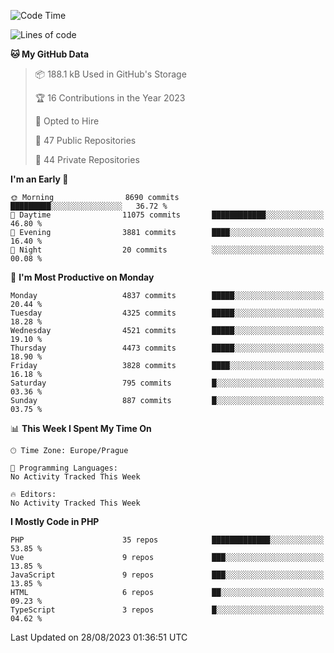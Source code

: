 <!--START_SECTION:waka-->
![Code Time](http://img.shields.io/badge/Code%20Time-1%2C583%20hrs%2058%20mins-blue)

![Lines of code](https://img.shields.io/badge/From%20Hello%20World%20I%27ve%20Written-7.7%20million%20lines%20of%20code-blue)

**🐱 My GitHub Data** 

> 📦 188.1 kB Used in GitHub's Storage 
 > 
> 🏆 16 Contributions in the Year 2023
 > 
> 💼 Opted to Hire
 > 
> 📜 47 Public Repositories 
 > 
> 🔑 44 Private Repositories 
 > 
**I'm an Early 🐤** 

```text
🌞 Morning                8690 commits        █████████░░░░░░░░░░░░░░░░   36.72 % 
🌆 Daytime                11075 commits       ████████████░░░░░░░░░░░░░   46.80 % 
🌃 Evening                3881 commits        ████░░░░░░░░░░░░░░░░░░░░░   16.40 % 
🌙 Night                  20 commits          ░░░░░░░░░░░░░░░░░░░░░░░░░   00.08 % 
```
📅 **I'm Most Productive on Monday** 

```text
Monday                   4837 commits        █████░░░░░░░░░░░░░░░░░░░░   20.44 % 
Tuesday                  4325 commits        █████░░░░░░░░░░░░░░░░░░░░   18.28 % 
Wednesday                4521 commits        █████░░░░░░░░░░░░░░░░░░░░   19.10 % 
Thursday                 4473 commits        █████░░░░░░░░░░░░░░░░░░░░   18.90 % 
Friday                   3828 commits        ████░░░░░░░░░░░░░░░░░░░░░   16.18 % 
Saturday                 795 commits         █░░░░░░░░░░░░░░░░░░░░░░░░   03.36 % 
Sunday                   887 commits         █░░░░░░░░░░░░░░░░░░░░░░░░   03.75 % 
```


📊 **This Week I Spent My Time On** 

```text
🕑︎ Time Zone: Europe/Prague

💬 Programming Languages: 
No Activity Tracked This Week

🔥 Editors: 
No Activity Tracked This Week
```

**I Mostly Code in PHP** 

```text
PHP                      35 repos            █████████████░░░░░░░░░░░░   53.85 % 
Vue                      9 repos             ███░░░░░░░░░░░░░░░░░░░░░░   13.85 % 
JavaScript               9 repos             ███░░░░░░░░░░░░░░░░░░░░░░   13.85 % 
HTML                     6 repos             ██░░░░░░░░░░░░░░░░░░░░░░░   09.23 % 
TypeScript               3 repos             █░░░░░░░░░░░░░░░░░░░░░░░░   04.62 % 
```




 Last Updated on 28/08/2023 01:36:51 UTC
<!--END_SECTION:waka-->
<!--
**AlexKratky/AlexKratky** is a ✨ _special_ ✨ repository because its `README.md` (this file) appears on your GitHub profile.

Here are some ideas to get you started:

- 🔭 I’m currently working on ...
- 🌱 I’m currently learning ...
- 👯 I’m looking to collaborate on ...
- 🤔 I’m looking for help with ...
- 💬 Ask me about ...
- 📫 How to reach me: ...
- 😄 Pronouns: ...
- ⚡ Fun fact: ...
-->
